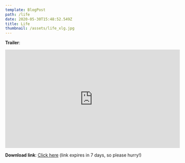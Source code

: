 ```yaml
---
template: BlogPost
path: /life
date: 2020-05-30T15:48:52.549Z
title: Life
thumbnail: /assets/life_xlg.jpg
---
```

**Trailer**:

<iframe width="560" height="315" src="https://www.youtube-nocookie.com/embed/cuA-xqBw4jE" frameborder="0" allow="accelerometer; autoplay; encrypted-media; gyroscope; picture-in-picture" allowfullscreen></iframe>

**Download link**: [Click here](https://we.tl/t-uC7ceHiQ2v) (link expires in 7 days, so please hurry!)
